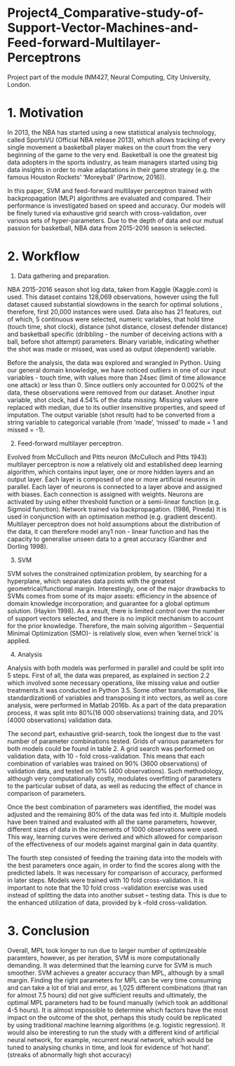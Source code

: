 # Project4_Comparative-study-of-Support-Vector-Machines-and-Feed-forward-Multilayer-Perceptrons

Project part of the module INM427, Neural Computing, City University, London.

# 1. Motivation

In 2013, the NBA has started using a new statistical analysis technology, called SportsVU (Official NBA release 2013), 
which allows tracking of every single movement a basketball player makes on the court from the very beginning of the game to the very end. 
Basketball is one the greatest big data adopters in the sports industry, as team managers started using big data insights in order
to make adaptations in their game strategy (e.g. the famous Houston Rockets’ ‘Moreyball’ (Partnow, 2016)).

In this paper, SVM and feed-forward multilayer perceptron trained with backpropagation (MLP) algorithms are evaluated and compared.
Their performance is investigated based on speed and accuracy. Our models will be finely tuned via exhaustive grid search 
with cross-validation, over various sets of hyper-parameters. Due to the depth of data and our mutual passion for basketball, 
NBA data from 2015-2016 season is selected.

# 2. Workflow

1. Data gathering and preparation.

NBA 2015-2016 season shot log data, taken from Kaggle (Kaggle.com) is used. This dataset contains 128,069 observations, 
however using the full dataset caused substantial slowdowns in the search for optimal solutions ,
therefore,  first 20,000 instances were used. Data also has 21 features, out of which, 5 continuous were selected, 
numeric variables, that hold time (touch time, shot clock), distance (shot distance, closest defender distance) 
and basketball specific (dribbling - the number of deceiving actions with a ball, before shot attempt) parameters.
Binary variable, indicating whether the shot was made or missed, was used as output (dependent) variable.

Before the analysis, the data was explored and wrangled in Python. Using our general domain knowledge, 
we have noticed outliers in one of our input variables - touch time, with values more than 24sec (limit of time allowance one attack)
or less than 0. Since outliers only accounted for 0.002% of the data,  these observations were removed from our dataset. 
Another input variable, shot clock, had 4.54% of the data missing. Missing values were replaced with median, 
due to its outlier insensitive properties, and speed of imputation. 
The output variable (shot result) had to be converted from a string variable to categorical variable (from ‘made’, ‘missed’ to made = 1 and missed = -1).

2. Feed-forward multilayer perceptron.

Evolved from McCulloch and Pitts neuron (McCulloch and Pitts 1943) multilayer perceptron is now a relatively old 
and established deep learning algorithm, which contains input layer, one or more hidden layers and an output layer. 
Each layer is composed of one or more artificial neurons in parallel. Each layer of neurons is connected to a layer above and assigned with biases. 
Each connection is assigned with weights. Neurons are activated by using either threshold function or a semi-linear function (e.g. Sigmoid function). 
Network trained via backpropagation. (1986, Pineda) It is used in conjunction with an optimisation method (e.g. gradient descent). 
Multilayer perceptron does not hold assumptions about the distribution of the data, it can therefore model any1 non - 
linear function and has the capacity to generalise unseen data to a great accuracy (Gardner and Dorling 1998).

3. SVM

SVM solves the constrained optimization problem, by searching for a hyperplane,
which separates data points with the greatest geometrical/functional margin. Interestingly, 
one of the major drawbacks to SVMs comes from some of its major assets: 
efficiency in the absence of domain knowledge incorporation; and guarantee for a global optimum solution. (Haykin 1998). 
As a result, there is limited control over the number of support vectors selected, and there is no implicit mechanism to account for the prior knowledge. 
Therefore, the main solving algorithm – Sequential Minimal Optimization (SMO)- 
is relatively slow, even when ‘kernel trick’ is applied.

4. Analysis

Analysis with both models was performed in parallel and could be split into 5 steps.
First of all, the data was prepared, as explained in section 2.2 which involved some necessary operations, 
like missing value and outlier treatments.It was conducted in Python 3.5.
Some other transformations, like standardization6 of variables and transposing it into vectors, as well as core analysis, 
were performed in Matlab 2016b. As a part of the data preparation process, it was split into 80%(16 000 observations) 
training data, and 20% (4000 observations) validation data.

The second part, exhaustive grid-search, took the longest due to the vast number of parameter combinations tested. 
Grids of various parameters for both models could be found in table 2. 
A grid search was performed on validation data, with 10 - fold cross-validation. 
This means that each combination of variables was trained on 90% (3600 observations) of validation data, and tested on 10% (400 observations). 
Such methodology, although very computationally costly, modulates overfitting of parameters to the particular subset of data, 
as well as reducing the effect of chance in comparison of parameters.

Once the best combination of parameters was identified, the model was adjusted and the remaining 80% 
of the data was fed into it. Multiple models have been trained and evaluated with all the same parameters, 
however, different sizes of data in the increments of 1000 observations were used. 
This way, learning curves were derived and which allowed for comparison of the effectiveness of our models 
against marginal gain in data quantity.

The fourth step consisted of feeding the training data into the models with the best parameters once again, 
in order to find the scores along with the predicted labels. It was necessary for comparison of accuracy, performed in later steps. 
Models were trained with 10 fold cross-validation. It is important to note that the 10 fold cross –validation exercise was used 
instead of splitting the data into another subset – testing data. 
This is due to the enhanced utilization of data, provided by k –fold cross-validation.

# 3. Conclusion

Overall, MPL took longer to run due to larger number of optimizeable paramters, however, as per iteration, SVM is more computationally demanding.
It was determined that the learning curve for SVM is much smoother. SVM achieves a greater accuracy than MPL, although by a small margin.
Finding the right parameters for MPL can be very time consuming and can take a lot of trial and error, 
as 1,025 different combinations (that ran for almost 7.5 hours) did not give sufficient results and ultimately, 
the optimal MPL parameters had to be found manually (which took an additional 4-5 hours).
It is almost impossible to determine which factors have the most impact on the outcome of the shot, perhaps this study could be replicated 
by using traditional machine learning algorithms (e.g. logistic regression). It would also be interesting to run the study with a different kind of artificial neural network, 
for example, recurrent neural network, which would be tuned to analysing chunks in time, and look for evidence of ‘hot hand’.(streaks of abnormally high shot accuracy)
